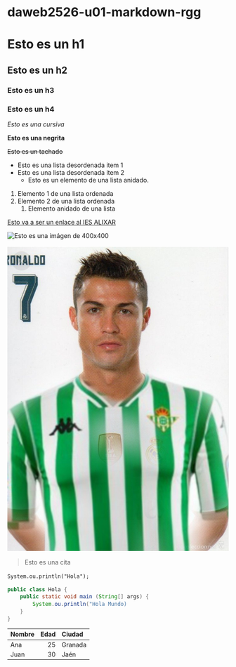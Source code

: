 # daweb2526-u01-markdown-rgg

# Esto es un h1

## Esto es un h2

### Esto es un h3

### Esto es un h4

*Esto es una cursiva*

**Esto es una negrita**

~~Esto es un tachado~~

- Esto es una lista desordenada item 1
- Esto es una lista desordenada item 2
  - Esto es un elemento de una lista anidado.

1. Elemento 1 de una lista ordenada
2. Elemento 2 de una lista ordenada
   1. Elemento anidado de una lista

[Esto va a ser un enlace al IES ALIXAR](https://iesalixar.org)

![Esto es una imágen de 400x400](https://placehold.co/400)

![Esto es una imagén en el repositorio](./images/FW9Oy9cXoAAY8gd.jpg_large)

> Esto es una cita

`System.ou.println("Hola");`

```java
public class Hola {
    public static void main (String[] args) {
        System.ou.println("Hola Mundo)
    }
}
```

| Nombre | Edad | Ciudad   |
|:-------|----:|:----------|
| Ana    |  25 | Granada   |
| Juan   |  30 | Jaén      |
